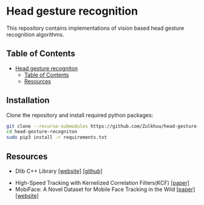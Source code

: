 # Head gesture recognition

This repository contains implementations of vision based head gesture recognition algorithms.

## Table of Contents
- [Head gesture recogniton](#Head-gesture-recognition)
  * [Table of Contents](#Table-of-Contents)
  * [Resources](#Resources)

## Installation

Clone the repository and install required python packages:
```bash
git clone --recurse-submodules https://github.com/Zulkhuu/head-gesture-recogniton
cd head-gesture-recogniton
sudo pip3 install -r requirements.txt
```

## Resources

- Dlib C++ Library [[website]](http://dlib.net/) [[github]](https://github.com/davisking/dlib)
<!-- ### Papers -->
- High-Speed Tracking with Kernelized Correlation Filters(KCF) [[paper]](https://arxiv.org/pdf/1404.7584.pdf)
- MobiFace:  A  Novel  Dataset  for Mobile  Face  Tracking  in  the  Wild [[paper]](https://arxiv.org/pdf/1805.09749.pdf) [[website]](https://mobiface.github.io/)

